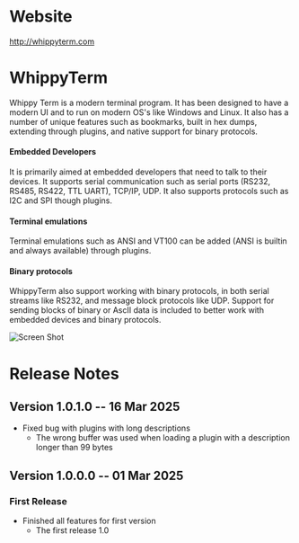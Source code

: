 # Website
http://whippyterm.com

# WhippyTerm
Whippy Term is a modern terminal program.  It has been designed to have
a modern UI and to run on modern OS's like Windows and Linux.  It also
has a number of unique features such as bookmarks, built in hex dumps,
extending through plugins, and native support for binary protocols.

#### Embedded Developers
It is primarily aimed at embedded developers that need to talk to their
devices. It supports serial communication such as serial ports
(RS232, RS485, RS422, TTL UART), TCP/IP, UDP. It also supports
protocols such as I2C and SPI though plugins.

#### Terminal emulations
Terminal emulations such as ANSI and VT100 can be added (ANSI is builtin
and always available) through plugins.

#### Binary protocols
WhippyTerm also support working with binary protocols, in both
serial streams like RS232, and message block protocols like UDP.
Support for sending blocks of binary or AscII data is included to
better work with embedded devices and binary protocols.

![Screen Shot](https://github.com/TheBeef/WhippyTerm/blob/main/Graphics/ScreenShot.gif?raw=true)

# Release Notes

## Version 1.0.1.0 -- 16 Mar 2025
 * Fixed bug with plugins with long descriptions
   - The wrong buffer was used when loading a plugin with a description longer than 99 bytes
## Version 1.0.0.0 -- 01 Mar 2025
### First Release
 * Finished all features for first version
   - The first release 1.0
